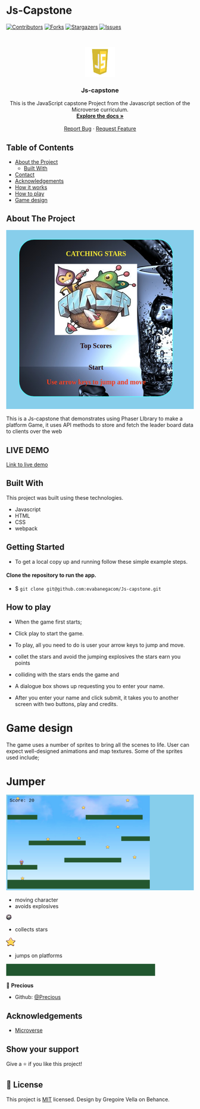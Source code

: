 # Js-Capstone

<!--
*** Thanks for checking out this README Template. If you have a suggestion that would
*** make this better, please fork the repo and create a pull request or simply open
*** an issue with the tag "enhancement".
*** Thanks again! Now go create something AMAZING! :D
-->

<!-- PROJECT SHIELDS -->
<!--
*** I'm using markdown "reference style" links for readability.
*** Reference links are enclosed in brackets [ ] instead of parentheses ( ).
*** See the bottom of this document for the declaration of the reference variables
*** for contributors-url, forks-url, etc. This is an optional, concise syntax you may use.
*** https://www.markdownguide.org/basic-syntax/#reference-style-links
-->
[![Contributors][contributors-shield]][contributors-url]
[![Forks][forks-shield]][forks-url]
[![Stargazers][stars-shield]][stars-url]
[![Issues][issues-shield]][issues-url]

<!-- PROJECT LOGO -->
<br />
<p align="center">
  <a href="https://github.com/evabanegacom/Js-capstone/feature">
    <img src="images/JS.jpg" alt="Logo" width="80" height="80">
  </a>

  <h3 align="center">Js-capstone</h3>

  <p align="center">
    This is the JavaScript capstone Project from the Javascript section of the Microverse curriculum.
    <br />
    <a href="https://github.com/evabanegacom/Js-capstone"><strong>Explore the docs »</strong></a>
    <br />
    <br />
    <a href="https://github.com/evabanegacom/Js-capstone/issues">Report Bug</a>
    ·
    <a href="https://github.com/evabanegacom/Js-capstone/issues">Request Feature</a>
  </p>
</p>

<!-- TABLE OF CONTENTS -->
## Table of Contents

* [About the Project](#about-the-project)
  * [Built With](#built-with)
* [Contact](#Authors)
* [Acknowledgements](#acknowledgements)
* [How it works](#How-it-works)
* [How to play](#How-to-play)
* [Game design](#Game-Design)

<!-- ABOUT THE PROJECT -->
## About The Project

![Screenshot](images/game.png)

This is a Js-capstone that demonstrates using Phaser LIbrary to  make a platform Game, it uses API methods to store and fetch the leader board data
to clients over the web

## LIVE DEMO
 [Link to live demo](https://raw.githack.com/evabanegacom/Js-capstone/feature/dist/index.html) 



<!-- BUILD WITH -->
## Built With
This project was built using these technologies.
* Javascript
* HTML
* CSS
* webpack

<!-- ABOUT THE PROJECT -->
## Getting Started
- To get a local copy up and running follow these simple example steps.

#### Clone the repository to run the app.

- $ `git clone git@github.com:evabanegacom/Js-capstone.git`

## How to play

* When the game first starts;

* Click play to start the game.
* To play, all you need to do is user your arrow keys to jump and move.
* collet the stars and avoid the jumping explosives the stars earn you points
* colliding with the stars ends the game and
* A dialogue box shows up requesting you to enter your name.
* After you enter your name and click submit, it takes you to another screen with two buttons, play and credits.

# Game design

The game uses a number of sprites to bring all the scenes to life. User can expect well-designed animations and map textures. Some of the sprites used include;

# Jumper

![Screenshot](images/mygame.png)

* moving character
* avoids explosives

![Screenshot](images/exp.png)

* collects stars

![Screenshot](images/star.png)

* jumps on platforms

![Screenshot](images/platform.png)

<!-- CONTACT -->

👤 **Precious**

- Github: [@Precious](https://github.com/evabanegacom)

<!-- ACKNOWLEDGEMENTS -->
## Acknowledgements
* [Microverse](https://www.microverse.org/)

## Show your support

Give a ⭐️ if you like this project!

<!-- MARKDOWN LINKS & IMAGES -->
<!-- https://www.markdownguide.org/basic-syntax/#reference-style-links -->
[contributors-shield]: https://img.shields.io/github/contributors/evabanegacom/Js-capstone.svg?style=flat-square
[contributors-url]: https://github.com/evabanegacom/Js-capstone/graphs/contributors
[forks-shield]: https://img.shields.io/github/forks/evabanegacom/Js-capstone.svg?style=flat-square
[forks-url]: https://github.com/evabanegacom/Js-capstone/network/members
[stars-shield]: https://img.shields.io/github/stars/evabanegacom/Js-capstone.svg?style=flat-square
[stars-url]: https://github.com/evabanegacom/Js-capstone/stargazers
[issues-shield]: https://img.shields.io/github/issues/evabanegacom/Js-capstone.svg?style=flat-square
[issues-url]: https://github.com/evabanegacom/Js-capstone/issues

## 📝 License

This project is [MIT](https://opensource.org/licenses/MIT) licensed. Design by Gregoire Vella on Behance.